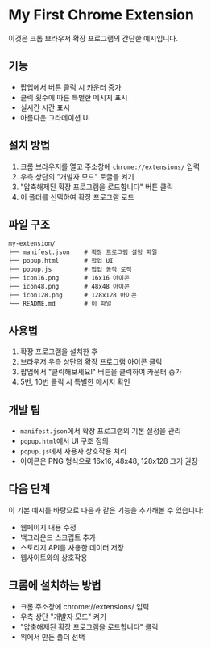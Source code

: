 # My First Chrome Extension

이것은 크롬 브라우저 확장 프로그램의 간단한 예시입니다.

## 기능

- 팝업에서 버튼 클릭 시 카운터 증가
- 클릭 횟수에 따른 특별한 메시지 표시
- 실시간 시간 표시
- 아름다운 그라데이션 UI

## 설치 방법

1. 크롬 브라우저를 열고 주소창에 `chrome://extensions/` 입력
2. 우측 상단의 "개발자 모드" 토글을 켜기
3. "압축해제된 확장 프로그램을 로드합니다" 버튼 클릭
4. 이 폴더를 선택하여 확장 프로그램 로드

## 파일 구조

```
my-extension/
├── manifest.json    # 확장 프로그램 설정 파일
├── popup.html       # 팝업 UI
├── popup.js         # 팝업 동작 로직
├── icon16.png       # 16x16 아이콘
├── icon48.png       # 48x48 아이콘
├── icon128.png      # 128x128 아이콘
└── README.md        # 이 파일
```

## 사용법

1. 확장 프로그램을 설치한 후
2. 브라우저 우측 상단의 확장 프로그램 아이콘 클릭
3. 팝업에서 "클릭해보세요!" 버튼을 클릭하여 카운터 증가
4. 5번, 10번 클릭 시 특별한 메시지 확인

## 개발 팁

- `manifest.json`에서 확장 프로그램의 기본 설정을 관리
- `popup.html`에서 UI 구조 정의
- `popup.js`에서 사용자 상호작용 처리
- 아이콘은 PNG 형식으로 16x16, 48x48, 128x128 크기 권장

## 다음 단계

이 기본 예시를 바탕으로 다음과 같은 기능을 추가해볼 수 있습니다:

- 웹페이지 내용 수정
- 백그라운드 스크립트 추가
- 스토리지 API를 사용한 데이터 저장
- 웹사이트와의 상호작용 

## 크롬에 설치하는 방법
- 크롬 주소창에 chrome://extensions/ 입력
- 우측 상단 "개발자 모드" 켜기
- "압축해제된 확장 프로그램을 로드합니다" 클릭
- 위에서 만든 폴더 선택